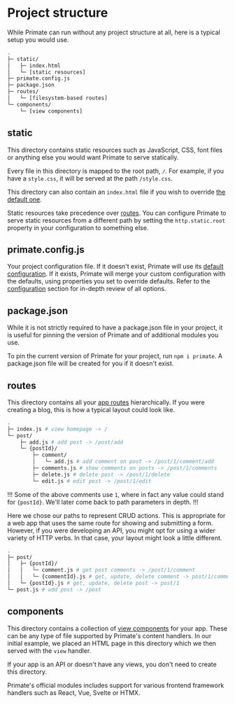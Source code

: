 # Project structure

While Primate can run without any project structure at all, here is a typical
setup you would use.

```sh
.
├─ static/
│   ├─ index.html
│   └─ [static resources]
├─ primate.config.js
├─ package.json
├─ routes/
│   └─ [filesystem-based routes]
└─ components/
    └─ [view components]
```

## static

This directory contains static resources such as JavaScript, CSS, font files or
anything else you would want Primate to serve statically.

Every file in this directory is mapped to the root path, `/`. For example, if
you have a `style.css`, it will be served at the path `/style.css`.

This directory can also contain an `index.html` file if you wish to override
[the default one][default-index].

Static resources take precedence over [routes][routing]. You can configure 
Primate to serve static resources from a different path by setting the
`http.static.root` property in your configuration to something else.

## primate.config.js

Your project configuration file. If it doesn't exist, Primate will use
its [default configuration][default-config]. If it exists, Primate will merge
your custom configuration with the defaults, using properties you set to
override defaults. Refer to the [configuration](/guide/configuration) section
for in-depth review of all options.

## package.json

While it is not strictly required to have a package.json file in your project,
it is useful for pinning the version of Primate and of additional modules you
use.

To pin the current version of Primate for your project, run `npm i primate`. A
package.json file will be created for you if it doesn't exist.

## routes

This directory contains all your [app routes][routing] hierarchically. If you
were creating a blog, this is how a typical layout could look like.

```sh caption=routes (web app)
.
├─ index.js # view homepage -> /
└─ post/
    ├─ add.js # add post -> /post/add
    └─ {postId}/
        ├─ comment/
        │   └─ add.js # add comment on post -> /post/1/comment/add
        ├─ comments.js # show comments on posts -> /post/1/comments
        ├─ delete.js # delete post -> /post/1/delete
        └─ edit.js # edit post -> /post/1/edit
```

!!!
Some of the above comments use `1`, where in fact any value could stand for
`{postId}`. We'll later come back to path parameters in depth.
!!!

Here we chose our paths to represent CRUD actions. This is appropriate for a
web app that uses the same route for showing and submitting a form. However, if
you were developing an API, you might opt for using a wider variety of HTTP
verbs. In that case, your layout might look a little different.

```sh caption=routes (API)
.
├─ post/
│   ├─ {postId}/
│   │   └─ comment.js # get post comments -> /post/1/comment
│   │   └─ {commentId}.js # get, update, delete comment -> post/1/comment/2
│   └─ {postId}.js # get, update, delete post -> post/1
└─ post.js # add post -> /post
```

## components

This directory contains a collection of [view components][components] for your
app. These can be any type of file supported by Primate's content handlers. In
our initial example, we placed an HTML page in this directory which we then
served with the `view` handler.

If your app is an API or doesn't have any views, you don't need to create this
directory.

Primate's official modules includes support for various frontend framework
handlers such as React, Vue, Svelte or HTMX.

[routing]: /guide/routing
[components]: /guide/components
[default-config]:
https://github.com/primatejs/primate/blob/master/packages/primate/src/defaults/primate.config.js
[default-index]:
https://github.com/primatejs/primate/blob/master/packages/primate/src/defaults/index.html

